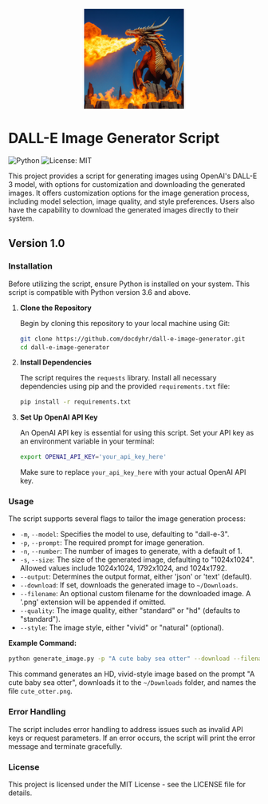 <p align="center">
  <img src="/images/Dall-E-3-Image-Generator.png" alt="Project Logo" width="200"/>
</p>

# DALL-E Image Generator Script

![Python](https://img.shields.io/badge/python-3.8+-blue.svg)
![License: MIT](https://img.shields.io/badge/License-MIT-yellow.svg)

This project provides a script for generating images using OpenAI's DALL-E 3 model, with options for customization and downloading the generated images. It offers customization options for the image generation process, including model selection, image quality, and style preferences. Users also have the capability to download the generated images directly to their system.

## Version 1.0

### Installation

Before utilizing the script, ensure Python is installed on your system. This script is compatible with Python version 3.6 and above.

1. **Clone the Repository**

   Begin by cloning this repository to your local machine using Git:

   ```bash
   git clone https://github.com/docdyhr/dall-e-image-generator.git
   cd dall-e-image-generator
   ```

2. **Install Dependencies**

   The script requires the `requests` library. Install all necessary dependencies using pip and the provided `requirements.txt` file:

   ```bash
   pip install -r requirements.txt
   ```

3. **Set Up OpenAI API Key**

   An OpenAI API key is essential for using this script. Set your API key as an environment variable in your terminal:

   ```bash
   export OPENAI_API_KEY='your_api_key_here'
   ```

   Make sure to replace `your_api_key_here` with your actual OpenAI API key.

### Usage

The script supports several flags to tailor the image generation process:

- `-m`, `--model`: Specifies the model to use, defaulting to "dall-e-3".
- `-p`, `--prompt`: The required prompt for image generation.
- `-n`, `--number`: The number of images to generate, with a default of 1.
- `-s`, `--size`: The size of the generated image, defaulting to "1024x1024". Allowed values include 1024x1024, 1792x1024, and 1024x1792.
- `--output`: Determines the output format, either 'json' or 'text' (default).
- `--download`: If set, downloads the generated image to `~/Downloads`.
- `--filename`: An optional custom filename for the downloaded image. A '.png' extension will be appended if omitted.
- `--quality`: The image quality, either "standard" or "hd" (defaults to "standard").
- `--style`: The image style, either "vivid" or "natural" (optional).

**Example Command:**

```bash
python generate_image.py -p "A cute baby sea otter" --download --filename "cute_otter" --quality "hd" --style "vivid"
```

This command generates an HD, vivid-style image based on the prompt "A cute baby sea otter", downloads it to the `~/Downloads` folder, and names the file `cute_otter.png`.

### Error Handling

The script includes error handling to address issues such as invalid API keys or request parameters. If an error occurs, the script will print the error message and terminate gracefully.

### License

This project is licensed under the MIT License - see the LICENSE file for details.
